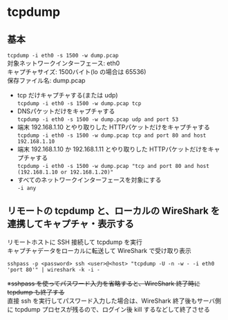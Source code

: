 # tcpdump

## 基本  
`tcpdump -i eth0 -s 1500 -w dump.pcap`  
対象ネットワークインターフェース: eth0  
キャプチャサイズ: 1500バイト(lo の場合は 65536)  
保存ファイル名: dump.pcap  

* tcp だけキャプチャする(または udp)  
`tcpdump -i eth0 -s 1500 -w dump.pcap tcp`
* DNSパケットだけをキャプチャする  
`tcpdump -i eth0 -s 1500 -w dump.pcap udp and port 53`
* 端末 192.168.1.10 とやり取りした HTTPパケットだけをキャプチャする  
`tcpdump -i eth0 -s 1500 -w dump.pcap tcp and port 80 and host 192.168.1.10`
* 端末 192.168.1.10 か 192.168.1.11 とやり取りした HTTPパケットだけをキャプチャする  
`tcpdump -i eth0 -s 1500 -w dump.pcap "tcp and port 80 and host (192.168.1.10 or 192.168.1.20)"`
* すべてのネットワークインターフェースを対象にする  
`-i any`

## リモートの tcpdump と、ローカルの WireShark を連携してキャプチャ・表示する
リモートホストに SSH 接続して tcpdump を実行  
キャプチャデータをローカルに転送して WireShark で受け取り表示

`sshpass -p <password> ssh <user>@<host> "tcpdump -U -n -w - -i eth0 'port 80'" | wireshark -k -i -`

※~~sshpass を使ってパスワード入力を省略すると、WireShark 終了時に tcpdump も終了する~~  
直接 ssh を実行してパスワード入力した場合は、WireShark 終了後もサーバ側に tcpdump プロセスが残るので、ログイン後 kill するなどして終了させる
